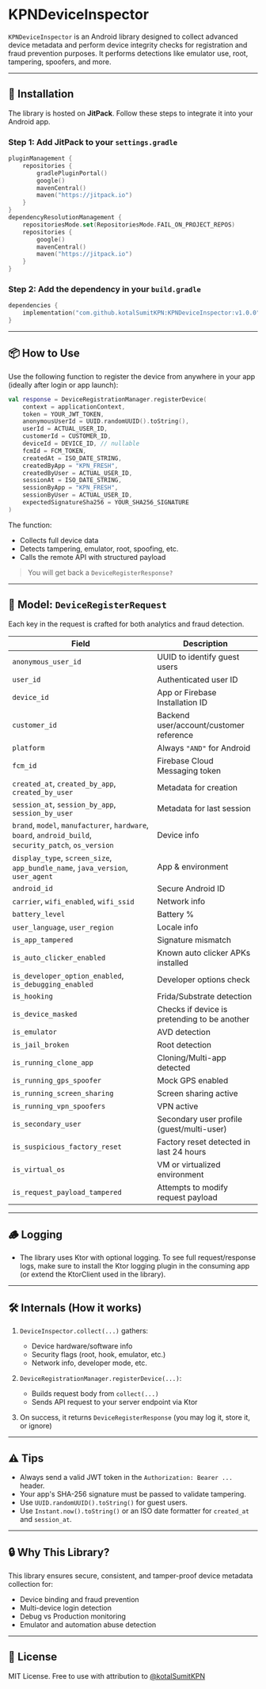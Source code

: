 # KPNDeviceInspector

`KPNDeviceInspector` is an Android library designed to collect advanced device metadata and perform device integrity checks for registration and fraud prevention purposes. It performs detections like emulator use, root, tampering, spoofers, and more.

---

## 🚀 Installation

The library is hosted on **JitPack**. Follow these steps to integrate it into your Android app.

### Step 1: Add JitPack to your `settings.gradle`

```kotlin
pluginManagement {
    repositories {
        gradlePluginPortal()
        google()
        mavenCentral()
        maven("https://jitpack.io")
    }
}
dependencyResolutionManagement {
    repositoriesMode.set(RepositoriesMode.FAIL_ON_PROJECT_REPOS)
    repositories {
        google()
        mavenCentral()
        maven("https://jitpack.io")
    }
}
```

### Step 2: Add the dependency in your `build.gradle`

```kotlin
dependencies {
    implementation("com.github.kotalSumitKPN:KPNDeviceInspector:v1.0.0")
}
```

---

## 📦 How to Use

Use the following function to register the device from anywhere in your app (ideally after login or app launch):

```kotlin
val response = DeviceRegistrationManager.registerDevice(
    context = applicationContext,
    token = YOUR_JWT_TOKEN,
    anonymousUserId = UUID.randomUUID().toString(),
    userId = ACTUAL_USER_ID,
    customerId = CUSTOMER_ID,
    deviceId = DEVICE_ID, // nullable
    fcmId = FCM_TOKEN,
    createdAt = ISO_DATE_STRING,
    createdByApp = "KPN_FRESH",
    createdByUser = ACTUAL_USER_ID,
    sessionAt = ISO_DATE_STRING,
    sessionByApp = "KPN_FRESH",
    sessionByUser = ACTUAL_USER_ID,
    expectedSignatureSha256 = YOUR_SHA256_SIGNATURE
)
```

The function:
- Collects full device data
- Detects tampering, emulator, root, spoofing, etc.
- Calls the remote API with structured payload

> You will get back a `DeviceRegisterResponse?`

---

## 📘 Model: `DeviceRegisterRequest`

Each key in the request is crafted for both analytics and fraud detection.

| Field | Description |
|-------|-------------|
| `anonymous_user_id` | UUID to identify guest users |
| `user_id` | Authenticated user ID |
| `device_id` | App or Firebase Installation ID |
| `customer_id` | Backend user/account/customer reference |
| `platform` | Always `"AND"` for Android |
| `fcm_id` | Firebase Cloud Messaging token |
| `created_at`, `created_by_app`, `created_by_user` | Metadata for creation |
| `session_at`, `session_by_app`, `session_by_user` | Metadata for last session |
| `brand`, `model`, `manufacturer`, `hardware`, `board`, `android_build`, `security_patch`, `os_version` | Device info |
| `display_type`, `screen_size`, `app_bundle_name`, `java_version`, `user_agent` | App & environment |
| `android_id` | Secure Android ID |
| `carrier`, `wifi_enabled`, `wifi_ssid` | Network info |
| `battery_level` | Battery % |
| `user_language`, `user_region` | Locale info |
| `is_app_tampered` | Signature mismatch |
| `is_auto_clicker_enabled` | Known auto clicker APKs installed |
| `is_developer_option_enabled`, `is_debugging_enabled` | Developer options check |
| `is_hooking` | Frida/Substrate detection |
| `is_device_masked` | Checks if device is pretending to be another |
| `is_emulator` | AVD detection |
| `is_jail_broken` | Root detection |
| `is_running_clone_app` | Cloning/Multi-app detected |
| `is_running_gps_spoofer` | Mock GPS enabled |
| `is_running_screen_sharing` | Screen sharing active |
| `is_running_vpn_spoofers` | VPN active |
| `is_secondary_user` | Secondary user profile (guest/multi-user) |
| `is_suspicious_factory_reset` | Factory reset detected in last 24 hours |
| `is_virtual_os` | VM or virtualized environment |
| `is_request_payload_tampered` | Attempts to modify request payload |

---

## 🪵 Logging

- The library uses Ktor with optional logging. To see full request/response logs, make sure to install the Ktor logging plugin in the consuming app (or extend the KtorClient used in the library).

---

## 🛠 Internals (How it works)

1. `DeviceInspector.collect(...)` gathers:
   - Device hardware/software info
   - Security flags (root, hook, emulator, etc.)
   - Network info, developer mode, etc.

2. `DeviceRegistrationManager.registerDevice(...)`:
   - Builds request body from `collect(...)`
   - Sends API request to your server endpoint via Ktor

3. On success, it returns `DeviceRegisterResponse` (you may log it, store it, or ignore)

---

## ⚠️ Tips

- Always send a valid JWT token in the `Authorization: Bearer ...` header.
- Your app's SHA-256 signature must be passed to validate tampering.
- Use `UUID.randomUUID().toString()` for guest users.
- Use `Instant.now().toString()` or an ISO date formatter for `created_at` and `session_at`.

---

## 🔒 Why This Library?

This library ensures secure, consistent, and tamper-proof device metadata collection for:
- Device binding and fraud prevention
- Multi-device login detection
- Debug vs Production monitoring
- Emulator and automation abuse detection

---

## 📄 License

MIT License. Free to use with attribution to [@kotalSumitKPN](https://github.com/kotalSumitKPN)